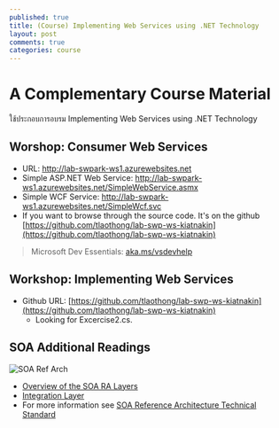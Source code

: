 ```yaml
---
published: true
title: (Course) Implementing Web Services using .NET Technology
layout: post
comments: true
categories: course
---
```


# A Complementary Course Material
ใช้ประกอบการอบรม Implementing Web Services using .NET Technology

<!-- break -->

## Worshop: Consumer Web Services
* URL: http://lab-swpark-ws1.azurewebsites.net
* Simple ASP.NET Web Service: http://lab-swpark-ws1.azurewebsites.net/SimpleWebService.asmx
* Simple WCF Service: http://lab-swpark-ws1.azurewebsites.net/SimpleWcf.svc
* If you want to browse through the source code. It's on the github [https://github.com/tlaothong/lab-swp-ws-kiatnakin](https://github.com/tlaothong/lab-swp-ws-kiatnakin)

> Microsoft Dev Essentials: [aka.ms/vsdevhelp](http://aka.ms/vsdevhelp)

## Workshop: Implementing Web Services
* Github URL: [https://github.com/tlaothong/lab-swp-ws-kiatnakin](https://github.com/tlaothong/lab-swp-ws-kiatnakin)
    * Looking for Excercise2.cs.


## SOA Additional Readings
![SOA Ref Arch](https://thumbs.dreamstime.com/z/soa-layer-architecture-vector-illustration-service-oriented-different-components-like-presentation-business-process-32606653.jpg)

* [Overview of the SOA RA Layers](https://www.opengroup.org/soa/source-book/soa_refarch/layers.htm)
* [Integration Layer](https://www.opengroup.org/soa/source-book/soa_refarch/integration.htm)
* For more information see [SOA Reference Architecture Technical Standard](https://www.opengroup.org/soa/source-book/soa_refarch/index.htm)
